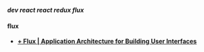 _**dev react react redux flux**_

#### flux

- [**+ Flux | Application Architecture for Building User Interfaces**](http://facebook.github.io/flux/)
